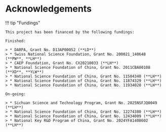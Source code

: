 # Acknowledgements

!!! tip "Fundings"

    This project has been financed by the following fundings:

    Finished:

    > * DARPA, Grant No. D13AP00052 (**LD**)
    > * Swiss National Science Foundation, Grant No. 200021_140648 (**PW**, **LH**)
    > * CAEP Foundation, Grant No. CX20210033 (**LH**)
    > * National Science Foundation of China, Grant No. 2011CBA00108 (**XD**, **YLW**)
    > * National Science Foundation of China, Grant No. 11504340 (**LH**)
    > * National Science Foundation of China, Grant No. 11874329 (**LH**)
    > * National Science Foundation of China, Grant No. 11934020 (**LH**)

    On-going:

    > * Sichuan Science and Technology Program, Grant No. 2025NSFJQ0049 (**LH**)
    > * National Science Foundation of China, Grant No. 12274380 (**LH**)
    > * National Science Foundation of China, Grant No. 12434009 (**LH**)
    > * National Key R&D Program of China, Grant No. 2024YFA1408602 (**LH**)
